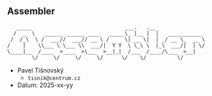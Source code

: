 Assembler
---------
 
```
   _____                              ___.   .__                
  /  _  \   ______ ______ ____   _____\_ |__ |  |   ___________ 
 /  /_\  \ /  ___//  ___// __ \ /     \| __ \|  | _/ __ \_  __ \
/    |    \\___ \ \___ \\  ___/|  Y Y  \ \_\ \  |_\  ___/|  | \/
\____|__  /____  >____  >\___  >__|_|  /___  /____/\___  >__|   
        \/     \/     \/     \/      \/    \/          \/       
```
 
* Pavel Tišnovský
    - `tisnik@centrum.cz`
* Datum: 2025-xx-yy
